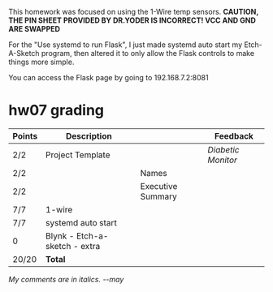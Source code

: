 This homework was focused on using the 1-Wire temp sensors.
**CAUTION, THE PIN SHEET PROVIDED BY DR.YODER IS INCORRECT! VCC AND GND ARE SWAPPED**

For the "Use systemd to run Flask", I just made systemd auto start my Etch-A-Sketch program, then altered it to only allow the Flask controls to make things more simple.

You can access the Flask page by going to 192.168.7.2:8081

# hw07 grading

| Points      | Description |  | Feedback
| ----------- | ----------- | - | -
|  2/2  | Project Template | | *Diabetic Monitor*
|  2/2  | | Names | 
|  2/2  | | Executive Summary | 
|  7/7  | 1-wire | 
|  7/7  | systemd auto start |
|  0    | Blynk - Etch-a-sketch - extra | 
| 20/20 | **Total**

*My comments are in italics. --may*
